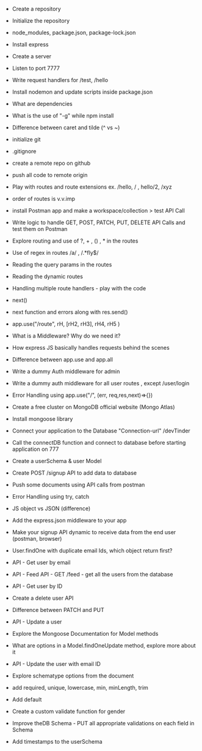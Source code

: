 - Create a repository
- Initialize the repository
- node_modules, package.json, package-lock.json
- Install express
- Create a server
- Listen to port 7777
- Write request handlers for /test, /hello
- Install nodemon and update scripts inside package.json
- What are dependencies
- What is the use of "-g" while npm install
- Difference between caret and tilde (^ vs ~)

- initialize git
- .gitignore
- create a remote repo on github
- push all code to remote origin
- Play with routes and route extensions ex. /hello, / , hello/2, /xyz
- order of routes is v.v.imp
- install Postman app and make a workspace/collection > test API Call
- Write logic to handle GET, POST, PATCH, PUT, DELETE API Calls and test them on Postman
- Explore routing and use of ?, + , () , * in the routes
- Use of regex in routes /a/ , /.*fly$/ 
- Reading the query params in the routes
- Reading the dynamic routes

- Handling multiple route handlers - play with the code
- next()
- next function and errors along with res.send()
- app.use("/route", rH, [rH2, rH3], rH4, rH5 )
- What is a Middleware? Why do we need it?
- How express JS basically handles requests behind the scenes
- Difference between app.use and app.all 
- Write a dummy Auth middleware for admin
- Write a dummy auth middleware for all user routes , except  /user/login
- Error Handling using app.use("/", (err, req,res,next)=>{})

- Create a free cluster on MongoDB official website (Mongo Atlas)
- Install mongoose library
- Connect your application to the Database "Connection-url"  /devTinder
- Call the connectDB function and connect to database before starting application on 777
- Create a userSchema & user Model
- Create POST /signup API to add data to database
- Push some documents using API calls from postman
- Error Handling using try, catch

- JS object vs JSON (difference)
- Add the express.json middleware to your app
- Make your signup API dynamic to receive data from the end user (postman, browser)
- User.findOne with duplicate email Ids, which object return first?
- API - Get user by email
- API - Feed API - GET /feed - get all the users from the database
- API - Get user by ID 
- Create a delete user API
- Difference between PATCH and PUT
- API - Update a user
- Explore the Mongoose Documentation for Model methods
- What are options in a Model.findOneUpdate method, explore more about it
- API - Update the user with email ID

- Explore schematype options from the document
- add required, unique, lowercase, min, minLength, trim
- Add default
- Create a custom validate function for gender
- Improve theDB Schema - PUT all appropriate validations on each field in Schema
- Add timestamps to the userSchema